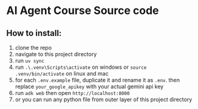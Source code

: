 # AI Agent Course Source code
## How to install:
1. clone the repo
2. navigate to this project directory
3. run `uv sync`
4. run `.\.venv\Scripts\activate` on windows or `source .venv/bin/activate` on linux and mac
5. for each `.env.example` file, duplicate it and rename it as `.env`. then replace `your_google_apikey` with your actual gemini api key
6. run `adk web` then open `http://localhost:8000`
7. or you can run any python file from outer layer of this project directory